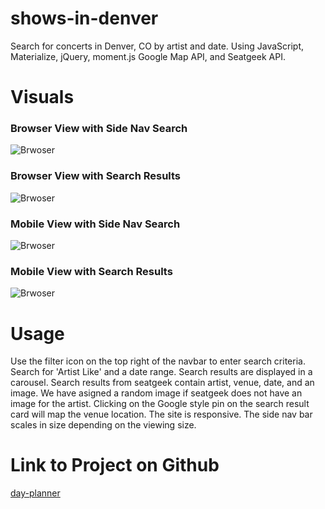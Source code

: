# shows-in-denver

Search for concerts in Denver, CO by artist and date.
Using JavaScript, Materialize, jQuery, moment.js Google Map API, and Seatgeek API.

# Visuals

### Browser View with Side Nav Search

![Brwoser](img/fullScreenSearch.jpg)

### Browser View with Search Results

![Brwoser](img/fullScreen.jpg)

### Mobile View with Side Nav Search

![Brwoser](img/mobileSearch.jpg)

### Mobile View with Search Results

![Brwoser](img/mobileScreen.jpg)

# Usage

Use the filter icon on the top right of the navbar to enter search criteria.
Search for 'Artist Like' and a date range.
Search results are displayed in a carousel.
Search results from seatgeek contain artist, venue, date, and an image.
We have asigned a random image if seatgeek does not have an image for the artist.
Clicking on the Google style pin on the search result card will map the venue location.
The site is responsive. The side nav bar scales in size depending on the viewing size.

# Link to Project on Github

[day-planner](https://libersword.github.io/shows-in-denver/#)
